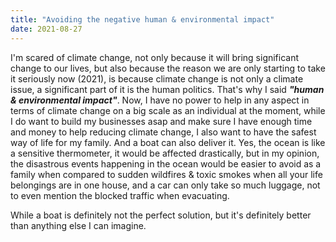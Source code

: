 ```yaml
---
title: "Avoiding the negative human & environmental impact"
date: 2021-08-27
---
```


I'm scared of climate change, not only because it will bring significant change to our lives, but also because the reason we are only starting to take it seriously now (2021), is because climate change is not only a climate issue, a significant part of it is the human politics. That's why I said ***"human & environmental impact"***. Now, I have no power to help in any aspect in terms of climate change on a big scale as an individual at the moment, while I do want to build my businesses asap and make sure I have enough time and money to help reducing climate change, I also want to have the safest way of life for my family. And a boat can also deliver it. Yes, the ocean is like a sensitive thermometer, it would be affected drastically, but in my opinion, the disastrous events happening in the ocean would be easier to avoid as a family when compared to sudden wildfires & toxic smokes when all your life belongings are in one house, and a car can only take so much luggage, not to even mention the blocked traffic when evacuating.

While a boat is definitely not the perfect solution, but it's definitely better than anything else I can imagine.
